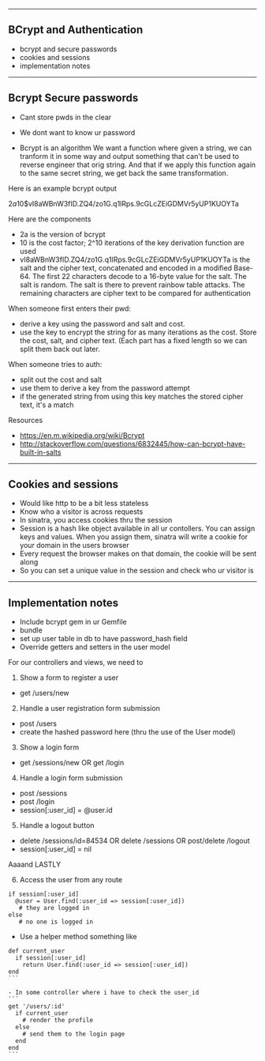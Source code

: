 ----------------------------------
BCrypt and Authentication
----------------------------------
- bcrypt and secure passwords
- cookies and sessions
- implementation notes

----------------------------------
Bcrypt Secure passwords
----------------------------------
- Cant store pwds in the clear
- We dont want to know ur password

- Bcrypt is an algorithm
We want a function where given a string, we can tranform it in some way and output something that can't be used to reverse engineer that orig string. And that if we apply this function again to the same secret string, we get back the same transformation.

Here is an example bcrypt output

$2a$10$vI8aWBnW3fID.ZQ4/zo1G.q1lRps.9cGLcZEiGDMVr5yUP1KUOYTa

Here are the components

- 2a is the version of bcrypt
- 10 is the cost factor; 2^10 iterations of the key derivation function are used
- vI8aWBnW3fID.ZQ4/zo1G.q1lRps.9cGLcZEiGDMVr5yUP1KUOYTa is the salt and the cipher text, concatenated and encoded in a modified Base-64. The first 22 characters decode to a 16-byte value for the salt. The salt is random.  The salt is there to prevent rainbow table attacks. The remaining characters are cipher text to be compared for authentication

When someone first enters their pwd:
- derive a key using the password and salt and cost.
- use the key to encrypt the string for as many iterations as the cost. Store the cost, salt, and cipher text. (Each part has a fixed length so we can split them back out later.

When someone tries to auth:
- split out the cost and salt
- use them to derive a key from the password attempt
- if the generated string from using this key matches the stored cipher text, it's a match

Resources
- https://en.m.wikipedia.org/wiki/Bcrypt
- http://stackoverflow.com/questions/6832445/how-can-bcrypt-have-built-in-salts

----------------------------------
Cookies and sessions
----------------------------------
- Would like http to be a bit less stateless
- Know who a visitor is across requests
- In sinatra, you access cookies thru the session
- Session is a hash like object available in all ur contollers. You can assign keys and values. When you assign them, sinatra will write a cookie for your domain in the users browser
- Every request the browser makes on that domain, the cookie will be sent along
- So you can set a unique value in the session and check who ur visitor is


----------------------------------
Implementation notes
----------------------------------

- Include bcrypt gem in ur Gemfile
- bundle
- set up user table in db to have password_hash field
- Override getters and setters in the user model

For our controllers and views, we need to

1. Show a form to register a user
- get /users/new

2. Handle a user registration form submission
- post /users
- create the hashed password here (thru the use of the User model)

3. Show a login form
- get /sessions/new OR get /login

4. Handle a login form submission
- post /sessions
- post /login
- session[:user_id] = @user.id

5. Handle a logout button
- delete /sessions/id=84534 OR delete /sessions OR post/delete /logout
- session[:user_id] = nil

Aaaand LASTLY

6. Access the user from any route
```
if session[:user_id]
  @user = User.find(:user_id => session[:user_id])
   # they are logged in
else
   # no one is logged in
```
- Use a helper method something like
````
def current_user
  if session[:user_id]
    return User.find(:user_id => session[:user_id])
end
```

- In some controller where i have to check the user_id
```
get '/users/:id'
  if current_user
    # render the profile
  else
    # send them to the login page
  end
end
```
